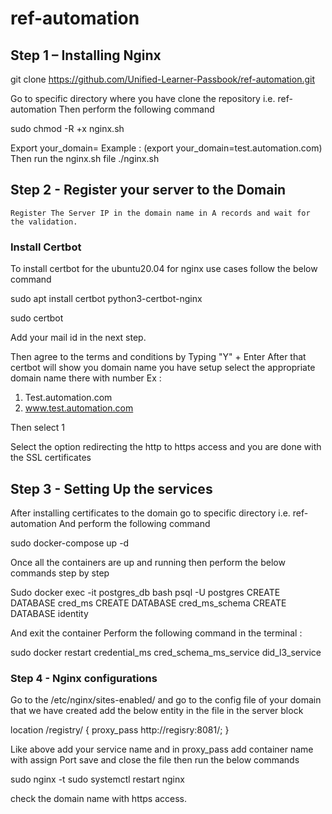 # ref-automation

## Step 1 – Installing Nginx

git clone https://github.com/Unified-Learner-Passbook/ref-automation.git

Go to specific directory where you have clone the repository i.e. ref-automation 
Then perform the following command 

sudo chmod -R +x nginx.sh

Export your_domain=<domain you want > 
Example : (export your_domain=test.automation.com)
Then run the nginx.sh file 
./nginx.sh 

## Step 2 - Register your server to the Domain

    Register The Server IP in the domain name in A records and wait for the validation. 
 
### Install Certbot 
To install certbot for the ubuntu20.04 for nginx use cases follow the below command 

sudo apt install certbot python3-certbot-nginx

sudo certbot 

Add your mail id in the next step.

Then agree to the terms and conditions by Typing "Y" + Enter
After that certbot will show you domain name you have setup select the appropriate domain name there with number 
Ex : 
1. Test.automation.com 
2. www.test.automation.com

Then select 1

Select the option redirecting the http to https access and you are done with the SSL certificates

## Step 3 - Setting Up the services 
 
After installing certificates to the domain go to specific directory i.e. ref-automation
And perform the following command 

sudo docker-compose up -d 

Once all the containers are up and running then perform the below commands step by step 

Sudo docker exec -it postgres_db bash
psql -U postgres
CREATE DATABASE cred_ms
CREATE DATABASE cred_ms_schema
CREATE DATABASE identity 

And exit the container
Perform the following command in the terminal : 
 
sudo docker restart credential_ms cred_schema_ms_service did_l3_service

### Step 4 - Nginx configurations 

Go to the /etc/nginx/sites-enabled/ and go to the config file of your domain that we have created 
add the below entity in the file in the server block 

location /registry/ {
                proxy_pass http://regisry:8081/;
        }

Like above add your service name and in proxy_pass add container name with assign Port
save and close the file 
then run the below commands 

sudo nginx -t 
sudo systemctl restart nginx 

check the domain name with https access.
